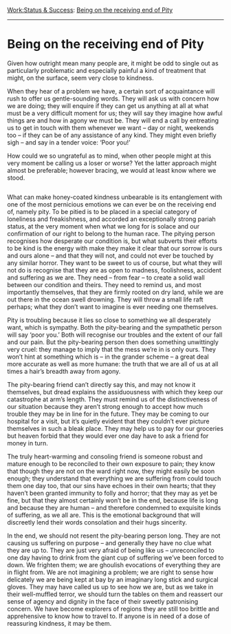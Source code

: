 [Work:](https://www.theschooloflife.com/thebookoflife/category/work/)[Status & Success](https://www.theschooloflife.com/thebookoflife/category/work/status-and-success/): [Being on the receiving end of Pity](https://www.theschooloflife.com/thebookoflife/coping-with-being-pitied/)

* * *

# Being on the receiving end of Pity

Given how outright mean many people are, it might be odd to single out as particularly problematic and especially painful a kind of treatment that might, on the surface, seem very close to kindness.

When they hear of a problem we have, a certain sort of acquaintance will rush to offer us gentle-sounding words. They will ask us with concern how we are doing; they will enquire if they can get us anything at all at what must be a very difficult moment for us; they will say they imagine how awful things are and how in agony we must be. They will end a call by entreating us to get in touch with them whenever we want – day or night, weekends too – if they can be of any assistance of any kind. They might even briefly sigh – and say in a tender voice: ‘Poor you!’&nbsp;

How could we so ungrateful as to mind, when other people might at this very moment be calling us a loser or worse? Yet the latter approach might almost be preferable; however bracing, we would at least know where we stood.

<figure class="wp-block-image"><img src="https://www.theschooloflife.com/thebookoflife/wp-content/uploads/2020/08/horizon-ice-asplund-h-876x1024.jpg" alt="" class="wp-image-24971" srcset="https://www.theschooloflife.com/thebookoflife/wp-content/uploads/2020/08/horizon-ice-asplund-h-876x1024.jpg 876w, https://www.theschooloflife.com/thebookoflife/wp-content/uploads/2020/08/horizon-ice-asplund-h-855x1000.jpg 855w, https://www.theschooloflife.com/thebookoflife/wp-content/uploads/2020/08/horizon-ice-asplund-h-768x898.jpg 768w" sizes="(max-width: 876px) 100vw, 876px"></figure>

What can make honey-coated kindness unbearable is its entanglement with one of the most pernicious emotions we can ever be on the receiving end of, namely pity. To be pitied is to be placed in a special category of loneliness and freakishness, and accorded an exceptionally strong pariah status, at the very moment when what we long for is solace and our confirmation of our right to belong to the human race. The pitying person recognises how desperate our condition is, but what subverts their efforts to be kind is the energy with make they make it clear that our sorrow is ours and ours alone – and that they will not, and could not ever be touched by any similar horror. They want to be sweet to us of course, but what they will not do is recognise that they are as open to madness, foolishness, accident and suffering as we are. They need – from fear – to create a solid wall between our condition and theirs. They need to remind us, and most importantly themselves, that they are firmly rooted on dry land, while we are out there in the ocean swell drowning. They will throw a small life raft perhaps; what they don’t want to imagine is ever needing one themselves.

Pity is troubling because it lies so close to something we all desperately want, which is sympathy. Both the pity-bearing and the sympathetic person will say ‘poor you.’ Both will recognise our troubles and the extent of our fall and our pain. But the pity-bearing person then does something unwittingly very cruel: they manage to imply that the mess we’re in is only ours. They won’t hint at something which is – in the grander scheme – a great deal more accurate as well as more humane: the truth that we are all of us at all times a hair’s breadth away from agony.

The pity-bearing friend can’t directly say this, and may not know it themselves, but dread explains the assiduousness with which they keep our catastrophe at arm’s length. They must remind us of the distinctiveness of our situation because they aren’t strong enough to accept how much trouble they may be in line for in the future. They may be coming to our hospital for a visit, but it’s quietly evident that they couldn’t ever picture themselves in such a bleak place. They may help us to pay for our groceries but heaven forbid that they would ever one day have to ask a friend for money in turn.

The truly heart-warming and consoling friend is someone robust and mature enough to be reconciled to their own exposure to pain; they know that though they are not on the ward right now, they might easily be soon enough; they understand that everything we are suffering from could touch them one day too, that our sins have echoes in their own hearts; that they haven’t been granted immunity to folly and horror; that they may as yet be fine, but that they almost certainly won’t be in the end, because life is long and because they are human – and therefore condemned to exquisite kinds of suffering, as we all are. This is the emotional background that will discreetly lend their words consolation and their hugs sincerity.

In the end, we should not resent the pity-bearing person long. They are not causing us suffering on purpose – and generally they have no clue what they are up to. They are just very afraid of being like us – unreconciled to one day having to drink from the giant cup of suffering we’ve been forced to down. We frighten them; we are ghoulish evocations of everything they are in flight from. We are not imagining a problem; we are right to sense how delicately we are being kept at bay by an imaginary long stick and surgical gloves. They may have called us up to see how we are, but as we take in their well-muffled terror, we should turn the tables on them and reassert our sense of agency and dignity in the face of their sweetly patronising concern. We have become explorers of regions they are still too brittle and apprehensive to know how to travel to. If anyone is in need of a dose of reassuring kindness, it may be them.

